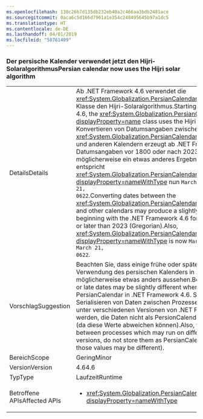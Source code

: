 ```yaml
---
ms.openlocfilehash: 130c26b7d135db232eb40a2c466aa3bdb2481ace
ms.sourcegitcommit: 0aca6c5d166d7961a1e354c248495645b97a1dc5
ms.translationtype: HT
ms.contentlocale: de-DE
ms.lasthandoff: 04/01/2019
ms.locfileid: "58761409"
---
```

### <a name="persian-calendar-now-uses-the-hijri-solar-algorithm"></a><span data-ttu-id="09c62-101">Der persische Kalender verwendet jetzt den Hijri-Solaralgorithmus</span><span class="sxs-lookup"><span data-stu-id="09c62-101">Persian calendar now uses the Hijri solar algorithm</span></span>

|   |   |
|---|---|
|<span data-ttu-id="09c62-102">Details</span><span class="sxs-lookup"><span data-stu-id="09c62-102">Details</span></span>|<span data-ttu-id="09c62-103">Ab .NET Framework 4.6 verwendet die <xref:System.Globalization.PersianCalendar?displayProperty=name>-Klasse den Hijri-Solaralgorithmus.</span><span class="sxs-lookup"><span data-stu-id="09c62-103">Starting with the .NET Framework 4.6, the <xref:System.Globalization.PersianCalendar?displayProperty=name> class uses the Hijri solar algorithm.</span></span> <span data-ttu-id="09c62-104">Das Konvertieren von Datumsangaben zwischen <xref:System.Globalization.PersianCalendar?displayProperty=name> und anderen Kalendern erzeugt ab .NET Framework 4.6 für Datumsangaben vor 1800 oder nach 2023 (gregorianisch) möglicherweise ein etwas anderes Ergebnis. Darüber hinaus entspricht <xref:System.Globalization.PersianCalendar.MinSupportedDateTime?displayProperty=nameWithType> nun <code>March 22, 0622</code> anstatt <code>March 21, 0622</code>.</span><span class="sxs-lookup"><span data-stu-id="09c62-104">Converting dates between the <xref:System.Globalization.PersianCalendar?displayProperty=name> and other calendars may produce a slightly different result beginning with the .NET Framework 4.6 for dates earlier than 1800 or later than 2023 (Gregorian).Also, <xref:System.Globalization.PersianCalendar.MinSupportedDateTime?displayProperty=nameWithType> is now <code>March 22, 0622</code> instead of <code>March 21, 0622</code>.</span></span>|
|<span data-ttu-id="09c62-105">Vorschlag</span><span class="sxs-lookup"><span data-stu-id="09c62-105">Suggestion</span></span>|<span data-ttu-id="09c62-106">Beachten Sie, dass einige frühe oder späte Datumsangaben bei der Verwendung des persischen Kalenders in .NET Framework 4.6 möglicherweise etwas anders aussehen.</span><span class="sxs-lookup"><span data-stu-id="09c62-106">Be aware that some early or late dates may be slightly different when using the PersianCalendar in .NET Framework 4.6.</span></span> <span data-ttu-id="09c62-107">Speichern Sie zudem beim Serialisieren von Daten zwischen Prozessen, die möglicherweise unter verschiedenen Versionen von .NET Framework ausgeführt werden, die Daten nicht als PersionCalendar-Datumszeichenfolgen (da diese Werte abweichen können).</span><span class="sxs-lookup"><span data-stu-id="09c62-107">Also, when serializing dates between processes which may run on different .NET Framework versions, do not store them as PersianCalendar date strings (since those values may be different).</span></span>|
|<span data-ttu-id="09c62-108">Bereich</span><span class="sxs-lookup"><span data-stu-id="09c62-108">Scope</span></span>|<span data-ttu-id="09c62-109">Gering</span><span class="sxs-lookup"><span data-stu-id="09c62-109">Minor</span></span>|
|<span data-ttu-id="09c62-110">Version</span><span class="sxs-lookup"><span data-stu-id="09c62-110">Version</span></span>|<span data-ttu-id="09c62-111">4.6</span><span class="sxs-lookup"><span data-stu-id="09c62-111">4.6</span></span>|
|<span data-ttu-id="09c62-112">Typ</span><span class="sxs-lookup"><span data-stu-id="09c62-112">Type</span></span>|<span data-ttu-id="09c62-113">Laufzeit</span><span class="sxs-lookup"><span data-stu-id="09c62-113">Runtime</span></span>|
|<span data-ttu-id="09c62-114">Betroffene APIs</span><span class="sxs-lookup"><span data-stu-id="09c62-114">Affected APIs</span></span>|<ul><li><xref:System.Globalization.PersianCalendar?displayProperty=nameWithType></li></ul>|

